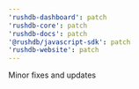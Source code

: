 ```yaml
---
'rushdb-dashboard': patch
'rushdb-core': patch
'rushdb-docs': patch
'@rushdb/javascript-sdk': patch
'rushdb-website': patch
---
```


Minor fixes and updates

